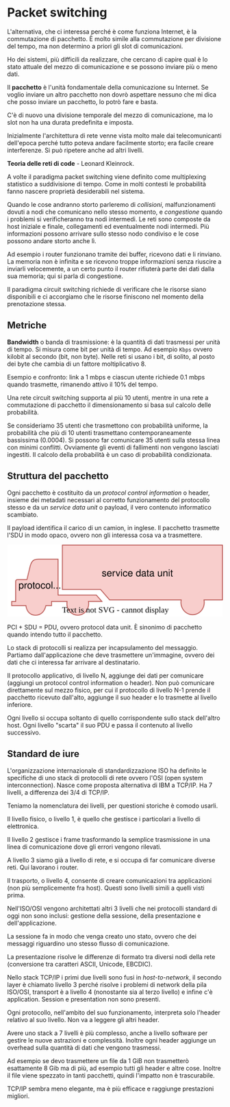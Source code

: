 # Packet switching

L'alternativa, che ci interessa perché è come funziona Internet, è la commutazione di pacchetto. È molto simile alla
commutazione per divisione del tempo, ma non determino a priori gli slot di comunicazioni.

Ho dei sistemi, più difficili da realizzare, che cercano di capire qual è lo stato attuale del mezzo di comunicazione
e se possono inviare più o meno dati.

Il **pacchetto** è l'unità fondamentale della comunicazione su Internet. Se voglio inviare un altro pacchetto non dovrò
aspettare nessuno che mi dica che posso inviare un pacchetto, lo potrò fare e basta.

C'è di nuovo una divisione temporale del mezzo di comunicazione, ma lo slot non ha una durata predefinita e imposta.

Inizialmente l'architettura di rete venne vista molto male dai telecomunicanti dell'epoca perché tutto poteva andare
facilmente storto; era facile creare interferenze. Si può ripetere anche ad altri livelli.

**Teoria delle reti di code** - Leonard Kleinrock.

A volte il paradigma packet switching viene definito come multiplexing statistico a suddivisione di tempo.
Come in molti contesti le probabilità fanno nascere proprietà desiderabili nel sistema.

Quando le cose andranno storto parleremo di _collisioni_, malfunzionamenti dovuti a nodi che comunicano nello stesso
momento, e _congestione_ quando i problemi si verificheranno tra nodi intermedi.
Le reti sono composte da host iniziale e finale, collegamenti ed eventualmente nodi intermedi. Più informazioni
possono arrivare sullo stesso nodo condiviso e le cose possono andare storto anche lì.

Ad esempio i router funzionano tramite dei buffer, ricevono dati e li rinviano. La memoria non è infinita e se ricevono
troppe informazioni senza riuscire a inviarli velocemente, a un certo punto il router rifiuterà parte dei dati dalla
sua memoria; qui si parla di congestione.

Il paradigma circuit switching richiede di verificare che le risorse siano disponibili e ci accorgiamo che le risorse
finiscono nel momento della prenotazione stessa.

## Metriche

**Bandwidth** o banda di trasmissione: è la quantità di dati trasmessi per unità di tempo. Si misura come bit per unità
di tempo. Ad esempio `Kbps` ovvero kilobit al secondo (bit, non byte). Nelle reti si usano i bit, di solito, al posto
dei byte che cambia di un fattore moltiplicativo 8.

Esempio e confronto: link a 1 mbps e ciascun utente richiede 0.1 mbps quando trasmette, rimanendo attivo il 10%
del tempo.

Una rete circuit switching supporta al più 10 utenti, mentre in una rete a commutazione di pacchetto il dimensionamento
si basa sul calcolo delle probabilità.

Se consideriamo 35 utenti che trasmettono con probabilità uniforme, la probabilità che più di 10 utenti trasmettano
contemporaneamente bassissima (0.0004). Si possono far comunicare 35 utenti sulla stessa linea con minimi conflitti.
Ovviamente gli eventi di fallimenti non vengono lasciati ingestiti.
Il calcolo della probabilità è un caso di probabilità condizionata.

## Struttura del pacchetto

Ogni pacchetto è costituito da un _protocol control information_ o header, insieme dei metadati necessari al corretto
funzionamento del protocollo stesso e da un _service data unit_ o payload, il vero contenuto informatico scambiato.

Il payload identifica il carico di un camion, in inglese. Il pacchetto trasmette l'SDU in modo opaco, ovvero non gli
interessa cosa va a trasmettere.

![PDU](images/pdu.svg)

PCI + SDU = PDU, ovvero protocol data unit. È sinonimo di pacchetto quando intendo tutto il pacchetto.

Lo stack di protocolli si realizza per incapsulamento del messaggio. Partiamo dall'applicazione che deve trasmettere
un'immagine, ovvero dei dati che ci interessa far arrivare al destinatario.

Il protocollo applicativo, di livello N, aggiunge dei dati per comunicare (aggiungi un protocol control information o
header). Non può comunicare direttamente sul mezzo fisico, per cui il protocollo di livello N-1 prende il pacchetto
ricevuto dall'alto, aggiunge il suo header e lo trasmette al livello inferiore.

Ogni livello si occupa soltanto di quello corrispondente sullo stack dell'altro host. Ogni livello "scarta" il suo PDU
e passa il contenuto al livello successivo.

## Standard de iure

L'organizzazione internazionale di standardizzazione ISO ha definito le specifiche di uno stack di protocolli di rete
ovvero l'OSI (open system interconnection). Nasce come proposta alternativa di IBM a TCP/IP. Ha 7 livelli, a differenza
dei 3/4 di TCP/IP.

Teniamo la nomenclatura dei livelli, per questioni storiche è comodo usarli.

Il livello fisico, o livello 1, è quello che gestisce i particolari a livello di elettronica.

Il livello 2 gestisce i frame trasformando la semplice trasmissione in una linea di comunicazione dove gli errori
vengono rilevati.

A livello 3 siamo già a livello di rete, e si occupa di far comunicare diverse reti. Qui lavorano i router.

Il trasporto, o livello 4, consente di creare comunicazioni tra applicazioni (non più semplicemente fra host).
Questi sono livelli simili a quelli visti prima.

Nell'ISO/OSI vengono architettati altri 3 livelli che nei protocolli standard di oggi non sono inclusi: gestione della
sessione, della presentazione e dell'applicazione.

La sessione fa in modo che venga creato uno stato, ovvero che dei messaggi riguardino uno stesso flusso di
comunicazione.

La presentazione risolve le differenze di formato tra diversi nodi della rete (conversione tra caratteri ASCII, Unicode,
EBCDIC).

Nello stack TCP/IP i primi due livelli sono fusi in _host-to-network_, il secondo layer è chiamato livello 3 perché
risolve i problemi di network della pila ISO/OSI, transport è a livello 4 (nonostante sia al terzo livello) e infine
c'è application. Session e presentation non sono presenti.

Ogni protocollo, nell'ambito del suo funzionamento, interpreta solo l'header relativo al suo livello. Non va a leggere
gli altri header.

Avere uno stack a 7 livelli è più complesso, anche a livello software per gestire le nuove astrazioni e complessità.
Inoltre ogni header aggiunge un overhead sulla quantità di dati che vengono trasmessi.

Ad esempio se devo trasmettere un file da 1 GiB non trasmetterò esattamente 8 Gib ma di più, ad esempio tutti gli header
e altre cose. Inoltre il file viene spezzato in tanti pacchetti, quindi l'impatto non è trascurabile.

TCP/IP sembra meno elegante, ma è più efficace e raggiunge prestazioni migliori.
